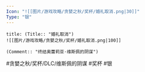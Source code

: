 ```yaml
---
Icon: "![[图片/游戏攻略/贪婪之秋/奖杯/婚礼取消.png|30]]"
Type: "银"
---
```

```ad-common-silver-trophy
title: (Title:: "婚礼取消")
![[图片/游戏攻略/贪婪之秋/奖杯/婚礼取消.png|100]]

(Comment:: "终结奥蕾莉亚·维斯佩的阴谋")
```

#贪婪之秋/奖杯/DLC/维斯佩的阴谋 #奖杯 #银
